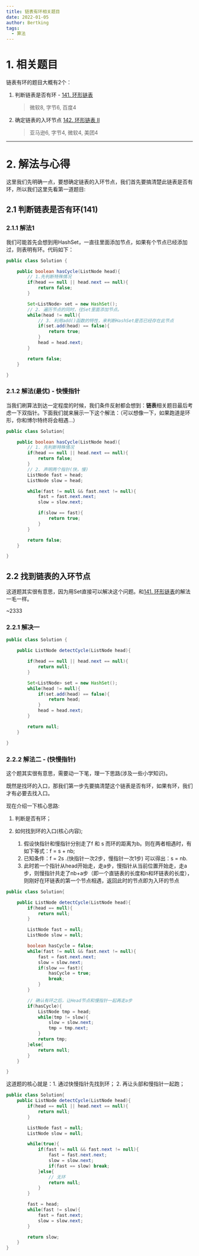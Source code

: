 ```yaml
---
title: 链表有环相关题目
date: 2022-01-05
author: Bertking
tags:
  - 算法
---
```


# 1. 相关题目
链表有环的题目大概有2个：
1. 判断链表是否有环 - [141. 环形链表](https://leetcode-cn.com/problems/linked-list-cycle/)
    > 微软8, 字节6, 百度4

2. 确定链表的入环节点 [142. 环形链表 II](https://leetcode-cn.com/problems/linked-list-cycle-ii/)
    > 亚马逊6, 字节4, 微软4, 美团4

---

# 2. 解法与心得
这里我们先明确一点，要想确定链表的入环节点，我们首先要搞清楚此链表是否有环，所以我们这里先看第一道题目:

## 2.1 判断链表是否有环(141)

### 2.1.1 解法1
我们可能首先会想到用HashSet，一直往里面添加节点，如果有个节点已经添加过，则表明有环。代码如下：
```java
public class Solution {

    public boolean hasCycle(ListNode head){
        // 1.先判断特殊情况
        if(head == null || head.next == null){
            return false;
        }

        Set<ListNode> set = new HashSet();
        // 2. 遍历节点的同时，往Set里面添加节点。
        while(head != null){
            // 3. 利用add()函数的特性，来判断HashSet是否已经存在此节点
            if(set.add(head) == false){
                return true;
            }
            head = head.next;
        }

        return false;
    }

}
```

### 2.1.2 解法(最优) - 快慢指针
当我们刷算法到达一定程度的时候，我们条件反射都会想到：**链表**相关题目最后考虑一下双指针。下面我们就来展示一下这个解法：（可以想像一下，如果跑道是环形，你和博尔特终将会相遇...）

```java
public class Solution{

    public boolean hasCycle(ListNode head){
        // 1. 先判断特殊情况
        if(head == null || head.next == null){
            return false;
        }
        // 2. 声明两个指针(快，慢)
        ListNode fast = head;
        ListNode slow = head;

        while(fast != null && fast.next != null){
            fast = fast.next.next;
            slow = slow.next;

            if(slow == fast){
                return true;
            }
        }

        return false;
    }

}
```

## 2.2 找到链表的入环节点

这道题其实很有意思，因为用Set直接可以解决这个问题。和[141. 环形链表](https://leetcode-cn.com/problems/linked-list-cycle/)的解法一毛一样。

~2333

### 2.2.1 解决一

```java
public class Solution {

    public ListNode detectCycle(ListNode head){

        if(head == null || head.next == null){
            return null;
        }

        Set<ListNode> set = new HashSet();
        while(head != null){
            if(set.add(head) == false){
                return head;
            }
            head = head.next;
        }

        return null;
    }

}
```

### 2.2.2 解法二 - (快慢指针)

这个题其实很有意思，需要动一下笔，理一下思路(涉及一些小学知识)。

既然是找环的入口，那我们第一步先要搞清楚这个链表是否有环，如果有环，我们才有必要去找入口。

现在介绍一下核心思路:
1. 判断是否有环；
2. 如何找到环的入口(核心内容);
    
    1. 假设快指针和慢指针分别走了f 和 s 而环的距离为b。则在两者相遇时，有如下等式：f = s + nb;
    2. 已知条件：f = 2s .(快指针一次2步，慢指针一次1步)  可以得出：s = nb.
    3. 此时若一个指针从head开始走，走a步，慢指针从当前位置开始走，走a步，则慢指针共走了nb+a步（即一个直链表的长度和n和环链表的长度），则刚好在环链表的第一个节点相遇，返回此时的节点即为入环的节点

```java
public class Solution{

    public ListNode detectCycle(ListNode head){
        if(head == null){
            return null;
        }

        ListNode fast = null;
        ListNode slow = null;

        boolean hasCycle = false;
        while(fast != null && fast.next != null){
            fast = fast.next.next;
            slow = slow.next;
            if(slow == fast){
                hasCycle = true;
                break;
            }
        }

        // 确认有环之后，让Head节点和慢指针一起再走a步
        if(hasCycle){
            ListNode tmp = head;
            while(tmp != slow){
                slow = slow.next;
                tmp = tmp.next;
            }
            return tmp;
        }else{
            return null;
        }
    }

}
```

这道题的核心就是：1. 通过快慢指针先找到环； 2. 再让头部和慢指针一起跑；

```java
public class Solution{
    public ListNode detectCycle(ListNode head){
        if(head == null || head.next == null){
            return null;
        }

        ListNode fast = null;
        ListNode slow = null;

        while(true){
            if(fast != null && fast.next != null){
                fast = fast.next.next;
                slow = slow.next;
                if(fast == slow) break;
            }else{
                // 无环
                return null;
            }
        }

        fast = head;
        while(fast != slow){
            fast = fast.next;
            slow = slow.next;
        }

        return slow;
    }
}
```
